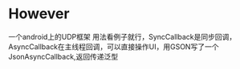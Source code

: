 # However
一个android上的UDP框架
用法看例子就行，SyncCallback是同步回调，AsyncCallback在主线程回调，可以直接操作UI，用GSON写了一个JsonAsyncCallback,返回传递泛型
